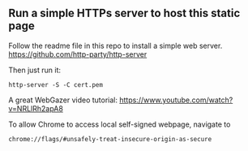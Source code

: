 ## Run a simple HTTPs server to host this static page

Follow the readme file in this repo to install a simple web server.
https://github.com/http-party/http-server

Then just run it:
```
http-server -S -C cert.pem
```

A great WebGazer video tutorial: 
https://www.youtube.com/watch?v=NRLlRh2apA8

To allow Chrome to access local self-signed webpage, navigate to
```
chrome://flags/#unsafely-treat-insecure-origin-as-secure
```